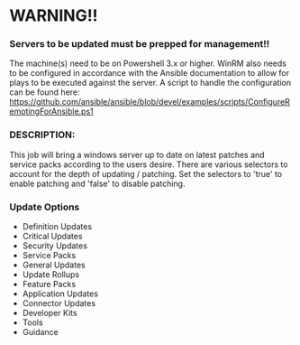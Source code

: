 # WARNING!!
### Servers to be updated must be prepped for management!!
The machine(s) need to be on Powershell 3.x or higher.
WinRM also needs to be configured in accordance with the Ansible documentation to allow for plays to be executed against the server. A script to handle the configuration can be found here: https://github.com/ansible/ansible/blob/devel/examples/scripts/ConfigureRemotingForAnsible.ps1

### DESCRIPTION:
This job will bring a windows server up to date on latest patches and service packs according to the users desire. There are various selectors to account for the depth of updating / patching. Set the selectors to 'true' to enable patching and 'false' to disable patching.

### Update Options
* Definition Updates
* Critical Updates
* Security Updates
* Service Packs
* General Updates
* Update Rollups
* Feature Packs
* Application Updates
* Connector Updates
* Developer Kits
* Tools
* Guidance
